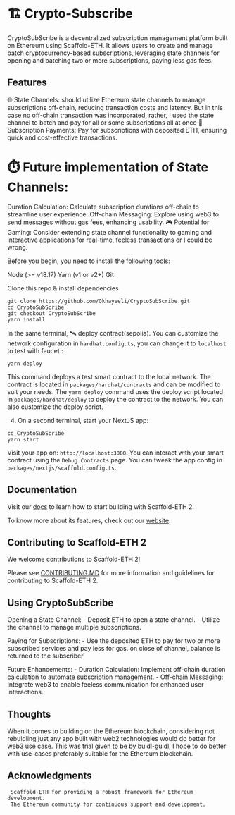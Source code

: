 # 🏗 Crypto-Subscribe

  CryptoSubScribe is a decentralized subscription management platform built on Ethereum using Scaffold-ETH. It allows users to create and manage batch cryptocurrency-based subscriptions, leveraging state channels for opening and batching two or more subscriptions, paying less gas fees. 

## Features
  🌐 State Channels: should utilize Ethereum state channels to manage subscriptions off-chain, reducing transaction costs and latency. But in this case no off-chain transaction was incorporated, rather, I used the state channel to batch  and pay for all or some subscriptions all at once
  💸 Subscription Payments: Pay for subscriptions with deposited ETH, ensuring quick and cost-effective transactions.

  # ⏱️ Future implementation of State Channels:
  Duration Calculation: Calculate subscription durations off-chain to streamline user experience.
  Off-chain Messaging: Explore using web3 to send messages without gas fees, enhancing usability.
  🎮 Potential for Gaming: Consider extending state channel functionality to gaming and interactive applications for real-time, feeless transactions or I could  be wrong.


Before you begin, you need to install the following tools:

Node (>= v18.17)
Yarn (v1 or v2+)
Git

Clone this repo & install dependencies

```
git clone https://github.com/Okhayeeli/CryptoSubScribe.git
cd CryptoSubScribe
git checkout CryptoSubScribe
yarn install
```
 In the same terminal, 🛰 deploy  contract(sepolia). You can customize the network configuration in `hardhat.config.ts`, you can change it to `localhost` to test with faucet.:
```
yarn deploy
```
This command deploys a test smart contract to the local network. The contract is located in `packages/hardhat/contracts` and can be modified to suit your needs. The `yarn deploy` command uses the deploy script located in `packages/hardhat/deploy` to deploy the contract to the network. You can also customize the deploy script.

4. On a second terminal, start your NextJS app:

```
cd CryptoSubScribe
yarn start
```

Visit your app on: `http://localhost:3000`. You can interact with your smart contract using the `Debug Contracts` page. You can tweak the app config in `packages/nextjs/scaffold.config.ts`.

## Documentation

Visit our [docs](https://docs.scaffoldeth.io) to learn how to start building with Scaffold-ETH 2.

To know more about its features, check out our [website](https://scaffoldeth.io).

## Contributing to Scaffold-ETH 2

We welcome contributions to Scaffold-ETH 2!

Please see [CONTRIBUTING.MD](https://github.com/scaffold-eth/scaffold-eth-2/blob/main/CONTRIBUTING.md) for more information and guidelines for contributing to Scaffold-ETH 2.

## Using CryptoSubScribe
 Opening a State Channel:
    - Deposit ETH to open a state channel.
    - Utilize the channel to manage multiple subscriptions.

 Paying for Subscriptions:
    - Use the deposited ETH to pay for two or more subscribed services and pay less for gas.
  on close of channel, balance is returned to the subscriber  

 Future Enhancements:
     - Duration Calculation: Implement off-chain duration calculation to automate subscription management.
     - Off-chain Messaging: Integrate web3 to enable feeless communication for enhanced user interactions.

## Thoughts
When it comes to building on the Ethereum blockchain, considering not rebuidling just any app built with web2 technologies would do better for web3 use case. This was trial given to be by buidl-guidl, I hope to do better with use-cases preferably suitable for the Ethereum blockchain.
## Acknowledgments
     Scaffold-ETH for providing a robust framework for Ethereum development.
     The Ethereum community for continuous support and development.
